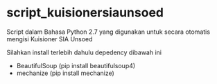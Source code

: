 # script_kuisionersiaunsoed
Script dalam Bahasa Python 2.7 yang digunakan untuk secara otomatis mengisi Kuisioner SIA Unsoed

Silahkan install terlebih dahulu depedency dibawah ini
- BeautifulSoup (pip install beautifulsoup4)
- mechanize (pip install mechanize)
